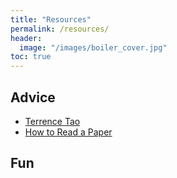 ```yaml
---
title: "Resources"
permalink: /resources/
header:
  image: "/images/boiler_cover.jpg"
toc: true
---
```



## Advice 
* [Terrence Tao](https://terrytao.wordpress.com/)
* [How to Read a Paper](http://blizzard.cs.uwaterloo.ca/keshav/home/Papers/data/07/paper-reading.pdf)

	
## Fun




